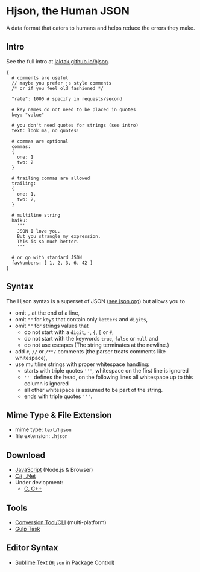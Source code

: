 
# Hjson, the Human JSON

A data format that caters to humans and helps reduce the errors they make.

## Intro

See the full intro at [laktak.github.io/hjson](http://laktak.github.io/hjson/).

```
{
  # comments are useful
  // maybe you prefer js style comments
  /* or if you feel old fashioned */

  "rate": 1000 # specify in requests/second

  # key names do not need to be placed in quotes
  key: "value"

  # you don't need quotes for strings (see intro)
  text: look ma, no quotes!

  # commas are optional
  commas:
  {
    one: 1
    two: 2
  }

  # trailing commas are allowed
  trailing:
  {
    one: 1,
    two: 2,
  }

  # multiline string
  haiku:
    '''
    JSON I love you.
    But you strangle my expression.
    This is so much better.
    '''

  # or go with standard JSON
  favNumbers: [ 1, 2, 3, 6, 42 ]
}
```

## Syntax

The Hjson syntax is a superset of JSON ([see json.org](http://json.org/)) but allows you to

- omit `,` at the end of a line,
- omit `""` for keys that contain only `letters` and `digits`,
- omit `""` for strings values that
  - do not start with a `digit`, `-`, `{`, `[` or `#`,
  - do not start with the keywords `true`, `false` or `null` and
  - do not use escapes
  (The string terminates at the newline.)
- add `#`, `//` or `/**/` comments (the parser treats comments like whitespace),
- use multiline strings with proper whitespace handling:
  - starts with triple quotes `'''`, whitespace on the first line is ignored
  - `'''` defines the head, on the following lines all whitespace up to this column is ignored
  - all other whitespace is assumed to be part of the string.
  - ends with triple quotes `'''`.

## Mime Type & File Extension

- mime type: `text/hjson`
- file extension: `.hjson`

## Download

- [JavaScript](https://github.com/laktak/hjson-js) (Node.js & Browser)
- [C#, .Net](https://github.com/laktak/hjson-cs)
- Under devlopment:
  - [C, C++](https://github.com/GlenDC/hjson-c)

## Tools

- [Conversion Tool/CLI](https://www.npmjs.org/package/hjson) (multi-platform)
- [Gulp Task](https://github.com/laktak/gulp-hjson)

## Editor Syntax

- [Sublime Text](https://github.com/laktak/sublime-hjson) (`Hjson` in Package Control)

